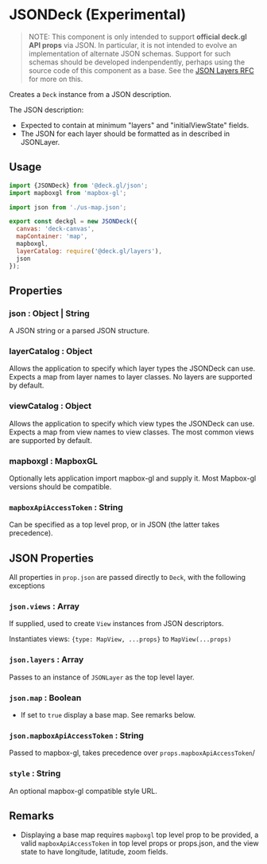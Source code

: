 # JSONDeck (Experimental)

> NOTE: This component is only intended to support **official deck.gl API props** via JSON. In particular, it is not intended to evolve an implementation of alternate JSON schemas. Support for such schemas should be developed indenpendently, perhaps using the source code of this component as a base. See the [JSON Layers RFC](https://github.com/uber/deck.gl/blob/master/dev-docs/RFCs/v6.1/json-layers-rfc.md) for more on this.

Creates a `Deck` instance from a JSON description.

The JSON description:

* Expected to contain at minimum "layers" and "initialViewState" fields.
* The JSON for each layer should be formatted as in described in JSONLayer.


## Usage

```js
import {JSONDeck} from '@deck.gl/json';
import mapboxgl from 'mapbox-gl';

import json from './us-map.json';

export const deckgl = new JSONDeck({
  canvas: 'deck-canvas',
  mapContainer: 'map',
  mapboxgl,
  layerCatalog: require('@deck.gl/layers'),
  json
});
```


## Properties


### json : Object | String

A JSON string or a parsed JSON structure.


### layerCatalog : Object

Allows the application to specify which layer types the JSONDeck can use. Expects a map from layer names to layer classes. No layers are supported by default.


### viewCatalog : Object

Allows the application to specify which view types the JSONDeck can use. Expects a map from view names to view classes. The most common views are supported by default.


### mapboxgl : MapboxGL

Optionally lets application import mapbox-gl and supply it. Most Mapbox-gl versions should be compatible.


### `mapboxApiAccessToken` : String

Can be specified as a top level prop, or in JSON (the latter takes precedence).



## JSON Properties

All properties in `prop.json` are passed directly to `Deck`, with the following exceptions


### `json.views` : Array

If supplied, used to create `View` instances from JSON descriptors.

Instantiates views: `{type: MapView, ...props}` to `MapView(...props)`


### `json.layers` : Array

Passes to an instance of `JSONLayer` as the top level layer.


### `json.map` : Boolean

- If set to `true` display a base map. See remarks below.


### `json.mapboxApiAccessToken` : String

Passed to mapbox-gl, takes precedence over `props.mapboxApiAccessToken`/


### `style` : String

An optional mapbox-gl compatible style URL.


## Remarks

* Displaying a base map requires `mapboxgl` top level prop to be provided, a valid `mapboxApiAccessToken` in top level props or props.json, and the view state to have longitude, latitude, zoom fields.
